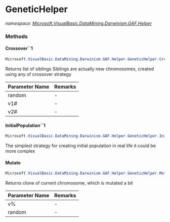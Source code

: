 ﻿# GeneticHelper
_namespace: [Microsoft.VisualBasic.DataMining.Darwinism.GAF.Helper](./index.md)_





### Methods

#### Crossover``1
```csharp
Microsoft.VisualBasic.DataMining.Darwinism.GAF.Helper.GeneticHelper.Crossover``1(System.Random,``0[]@,``0[]@)
```
Returns list of siblings 
 Siblings are actually new chromosomes, 
 created using any of crossover strategy

|Parameter Name|Remarks|
|--------------|-------|
|random|-|
|v1#|-|
|v2#|-|


#### InitialPopulation``1
```csharp
Microsoft.VisualBasic.DataMining.Darwinism.GAF.Helper.GeneticHelper.InitialPopulation``1(``0,System.Int32,Microsoft.VisualBasic.DataMining.Darwinism.GAF.ParallelComputing{``0})
```
The simplest strategy for creating initial population 
 in real life it could be more complex

#### Mutate
```csharp
Microsoft.VisualBasic.DataMining.Darwinism.GAF.Helper.GeneticHelper.Mutate(System.Int32[]@,System.Random)
```
Returns clone of current chromosome, which is mutated a bit

|Parameter Name|Remarks|
|--------------|-------|
|v%|-|
|random|-|



